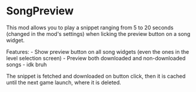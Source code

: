 # SongPreview

This mod allows you to play a snippet ranging from 5 to 20 seconds (changed in the mod's settings) when licking the preview button on a song widget.

Features:
    - Show preview button on all song widgets (even the ones in the level selection screen)
    - Preview both downloaded and non-downloaded songs
    - idk bruh

The snippet is fetched and downloaded on button click, then it is cached until the next game launch, where it is deleted.

